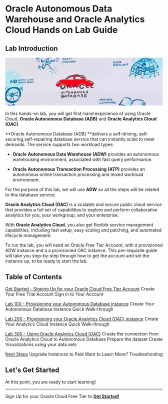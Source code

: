 
# Oracle Autonomous Data Warehouse and Oracle Analytics Cloud Hands on Lab Guide

## Lab Introduction

![Autonomous](./images/adb_banner.png)

In this hands-on lab, you will get first-hand experience of using Oracle Cloud, **Oracle Autonomous Database (ADB)** and **Oracle Analytics Cloud (OAC)**.

**Oracle Autonomous Database (ADB) **delivers a self-driving, self-securing,self-repairing database service that can instantly scale to meet demands. The service supports two workload types:

-   **Oracle Autonomous Data Warehouse (ADW)** provides an autonomous warehousing environment, associated with fast query performance.

-   **Oracle Autonomous Transaction Processing (ATP)** provides an autonomous online transaction processing and mixed workload environment.

For the purpose of this lab, we will use **ADW** so all the steps will be related to this database service.

**Oracle Analytics Cloud (OAC)** is a scalable and secure public cloud service that provides a full set of capabilities to explore and perform collaborative analytics for you, your workgroup, and your enterprise.

With **Oracle Analytics Cloud**, you also get flexible service management capabilities, including fast setup, easy scaling and patching, and automated lifecycle management.

To run the lab, you will need an Oracle Free Tier Account, with a provisioned ADW instance and a a provisioned OAC instance. This pre-requisite guide will take you step-by-step through how to get the account and set the instance up, to be ready to start the lab.

## Table of Contents

[Get Started - Signing Up for your Oracle Cloud Free Tier Account](/Lab0/README.md)
Create Your Free Trial Account
Sign in to Your Account

[Lab 100 - Provisioning your Autonomous Database instance](/Lab1/README.md)
Create Your Autonomous Database Instance
Quick Walk-through

[Lab 200 - Provisioning your Oracle Analytics Cloud (OAC) instance](/Lab2/README.md)
Create Your Analytics Cloud Instance
Quick Walk-through

[Lab 300 - Using Oracle Analytics Cloud (OAC)](/Lab3/README.md)
Create the connection from Oracle Analytics Cloud to Autonomous Database
Prepare the dataset
Create Visualizations using your data sets

[Next Steps](/Next/README.md)
Upgrade Instances to Paid
Want to Learn More?
Troubleshooting

## Let's Get Started

At this point, you are ready to start learning!

---

Sign Up for your Oracle Cloud Free Tier to [**Get Started!**](./Lab0/README.md)